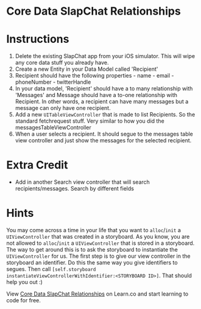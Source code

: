 

Core Data SlapChat Relationships
=========

# Instructions


  1. Delete the existing SlapChat app from your iOS simulator. This will wipe
     any core data stuff you already have.
  1. Create a new Entity in your Data Model called 'Recipient'
  2. Recipient should have the following properties 
    - name 
    - email
    - phoneNumber 
    - twitterHandle 
  3. In your data model, 'Recipient' should have a to many relationship with 'Messages' and Message should have a to-one relationship with Recipient.  In other words, a recipient can have many messages but a message can only have one recipient. 
  4. Add a new `UITableViewController` that is made to list Recipients. So the standard fetchrequest stuff. Very similar to how you did the messagesTableViewController
  5. When a user selects a recipient. It should segue to the messages table view controller and just show the messages for the selected recipient.

# Extra Credit 

  * Add in another Search view controller that will search recipients/messages. Search by different fields

# Hints

You may come across a time in your life that you want to `alloc`/`init` a `UIViewController` that was created in a storyboard. As you know, you are not allowed to `alloc`/`init` a `UIViewController` that is stored in a storyboard. The way to get around this is to ask the storyboard to instantiate the `UIViewController` for us. The first step is to give our view controller in the storyboard an identifier. Do this the same way you give identifiers to segues. Then call `[self.storyboard instantiateViewControllerWithIdentifier:<STORYBOARD ID>]`. That should help you out :)


<p data-visibility='hidden'>View <a href='https://learn.co/lessons/objc-SlapChat-Relationships' title='Core Data SlapChat Relationships'>Core Data SlapChat Relationships</a> on Learn.co and start learning to code for free.</p>
